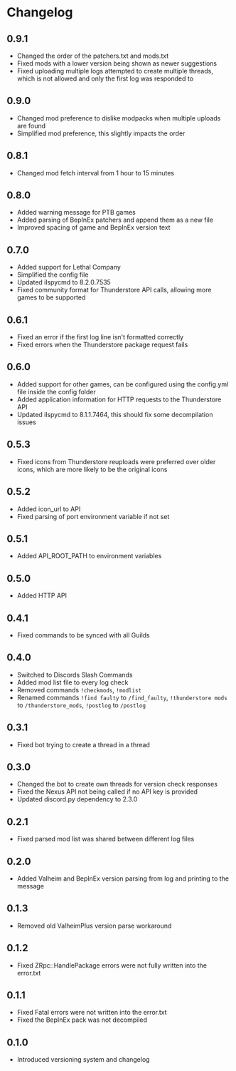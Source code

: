 # Changelog

## 0.9.1
* Changed the order of the patchers.txt and mods.txt
* Fixed mods with a lower version being shown as newer suggestions
* Fixed uploading multiple logs attempted to create multiple threads, which is not allowed and only the first log was responded to

## 0.9.0
* Changed mod preference to dislike modpacks when multiple uploads are found
* Simplified mod preference, this slightly impacts the order

## 0.8.1
* Changed mod fetch interval from 1 hour to 15 minutes

## 0.8.0
* Added warning message for PTB games
* Added parsing of BepInEx patchers and append them as a new file
* Improved spacing of game and BepInEx version text

## 0.7.0
* Added support for Lethal Company
* Simplified the config file
* Updated ilspycmd to 8.2.0.7535
* Fixed community format for Thunderstore API calls, allowing more games to be supported

## 0.6.1
* Fixed an error if the first log line isn't formatted correctly
* Fixed errors when the Thunderstore package request fails

## 0.6.0
* Added support for other games, can be configured using the config.yml file inside the config folder
* Added application information for HTTP requests to the Thunderstore API
* Updated  ilspycmd to 8.1.1.7464, this should fix some decompilation issues

## 0.5.3
* Fixed icons from Thunderstore reuploads were preferred over older icons, which are more likely to be the original icons

## 0.5.2
* Added icon_url to API
* Fixed parsing of port environment variable if not set

## 0.5.1
* Added API_ROOT_PATH to environment variables

## 0.5.0
* Added HTTP API

## 0.4.1
* Fixed commands to be synced with all Guilds

## 0.4.0
* Switched to Discords Slash Commands
* Added mod list file to every log check
* Removed commands `!checkmods`, `!modlist`
* Renamed commands `!find faulty` to `/find_faulty`, `!thunderstore mods` to `/thunderstore_mods`, `!postlog` to `/postlog`

## 0.3.1
* Fixed bot trying to create a thread in a thread

## 0.3.0
* Changed the bot to create own threads for version check responses
* Fixed the Nexus API not being called if no API key is provided
* Updated discord.py dependency to 2.3.0

## 0.2.1
* Fixed parsed mod list was shared between different log files

## 0.2.0
* Added Valheim and BepInEx version parsing from log and printing to the message

## 0.1.3
* Removed old ValheimPlus version parse workaround

## 0.1.2
* Fixed ZRpc::HandlePackage errors were not fully written into the error.txt

## 0.1.1
* Fixed Fatal errors were not written into the error.txt
* Fixed the BepInEx pack was not decompiled

## 0.1.0
* Introduced versioning system and changelog
